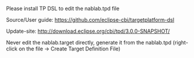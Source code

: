 Please install TP DSL to edit the nablab.tpd file

Source/User guide:
https://github.com/eclipse-cbi/targetplatform-dsl

Update-site:
http://download.eclipse.org/cbi/tpd/3.0.0-SNAPSHOT/

Never edit the nablab.target directly, generate it from the nablab.tpd (right-click on the file -> Create Target Definition File)
